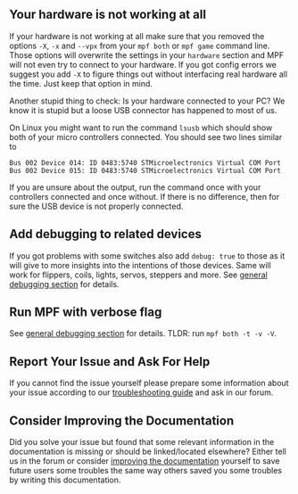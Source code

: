 ## Your hardware is not working at all

If your hardware is not working at all make sure that you removed the
options `-X`, `-x` and `--vpx` from your `mpf both` or `mpf game`
command line. Those options will overwrite the settings in your
`hardware` section and MPF will not even try to connect to your
hardware. If you got config errors we suggest you add `-X` to figure
things out without interfacing real hardware all the time. Just keep
that option in mind.

Another stupid thing to check: Is your hardware connected to your PC? We
know it is stupid but a loose USB connector has happened to most of us.

On Linux you might want to run the command `lsusb` which should show
both of your micro controllers connected. You should see two lines
similar to

``` console
Bus 002 Device 014: ID 0483:5740 STMicroelectronics Virtual COM Port
Bus 002 Device 015: ID 0483:5740 STMicroelectronics Virtual COM Port
```

If you are unsure about the output, run the command once with your
controllers connected and once without. If there is no difference, then
for sure the USB device is not properly connected.

## Add debugging to related devices

If you got problems with some switches also add `debug: true` to those
as it will give to more insights into the intentions of those devices.
Same will work for flippers, coils, lights, servos, steppers and more.
See
[general debugging section](../../troubleshooting/general_debugging.md) for details.

## Run MPF with verbose flag

See
[general debugging section](../../troubleshooting/general_debugging.md) for details. TLDR: run `mpf both -t -v -V`.

## Report Your Issue and Ask For Help

If you cannot find the issue yourself please prepare some information
about your issue according to our
[troubleshooting guide](../../troubleshooting/index.md) and ask in our forum.

## Consider Improving the Documentation

Did you solve your issue but found that some relevant information in the
documentation is missing or should be linked/located elsewhere? Either
tell us in the forum or consider
[improving the documentation](../../about/help_docs.md) yourself to save future users some troubles the same way
others saved you some troubles by writing this documentation.
